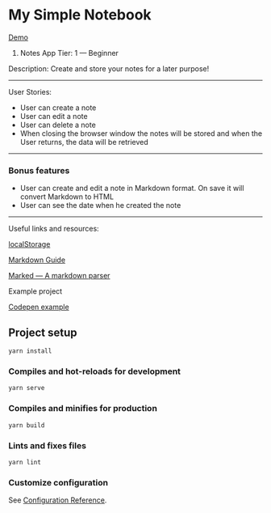 # My Simple Notebook

[Demo](https://my-simple-notebook-vue.herokuapp.com/)

1. Notes App
   Tier: 1 — Beginner

Description: Create and store your notes for a later purpose!

---

User Stories:

- User can create a note
- User can edit a note
- User can delete a note
- When closing the browser window the notes will be stored and when the User returns, the data will be retrieved

---

### Bonus features

- User can create and edit a note in Markdown format. On save it will convert Markdown to HTML
- User can see the date when he created the note

---

Useful links and resources:

[localStorage](https://developer.mozilla.org/en-US/docs/Web/API/Window/localStorage)

[Markdown Guide](https://www.markdownguide.org/basic-syntax/)

[Marked — A markdown parser](https://github.com/markedjs/marked)

Example project

[Codepen example](https://codepen.io/nickmoreton/embed/gbyygq?height=300&slug-hash=gbyygq&default-tabs=css,result&host=https://codepen.io#html-box)

## Project setup

```
yarn install
```

### Compiles and hot-reloads for development

```
yarn serve
```

### Compiles and minifies for production

```
yarn build
```

### Lints and fixes files

```
yarn lint
```

### Customize configuration

See [Configuration Reference](https://cli.vuejs.org/config/).
